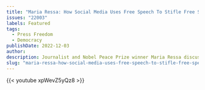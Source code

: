 ```yaml
---
title: "Maria Ressa: How Social Media Uses Free Speech To Stifle Free Speech"
issues: "22003"
labels: Featured
tags:
  - Press Freedom
  - Democracy
publishDate: 2022-12-03
author: 
description: Journalist and Nobel Peace Prize winner Maria Ressa discusses the insights about Democracy and freedom contained in her latest book, “How to Stand Up to a Dictator,” and outlines some of the perils of living in a world dominated by social media.
slug: "maria-ressa-how-social-media-uses-free-speech-to-stifle-free-speech"
---
```



{{< youtube xpWevZ5yQz8 >}}
